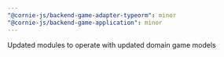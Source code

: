 ```yaml
---
"@cornie-js/backend-game-adapter-typeorm": minor
"@cornie-js/backend-game-application": minor
---
```


Updated modules to operate with updated domain game models
